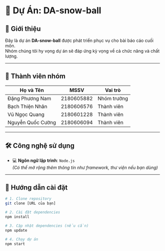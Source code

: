 # 📌 Dự Án: **DA-snow-ball**

## 📖 Giới thiệu
Đây là dự án **DA-snow-ball** được phát triển phục vụ cho bài báo cáo cuối môn.  
Nhóm chúng tôi hy vọng dự án sẽ đáp ứng kỳ vọng về cả chức năng và chất lượng.

---

## 👥 Thành viên nhóm

| Họ và Tên               | MSSV         | Vai trò          |
|-------------------------|--------------|------------------|
| Đặng Phương Nam         | 2180605882   | Nhóm trưởng      |
| Bạch Thiện Nhân         | 2180606576   | Thành viên       |
| Vũ Ngọc Quang           | 2180601228   | Thành viên       |
| Nguyễn Quốc Cường       | 2180606094   | Thành viên       |

---

## 🛠️ Công nghệ sử dụng

- 💻 **Ngôn ngữ lập trình**: `Node.js`  
*(Có thể mở rộng thêm thông tin như framework, thư viện nếu bạn dùng)*

---

## 🚀 Hướng dẫn cài đặt

```bash
# 1. Clone repository
git clone [URL của bạn]

# 2. Cài đặt dependencies
npm install

# 3. Cập nhật dependencies (nếu cần)
npm update

# 4. Chạy dự án
npm start
